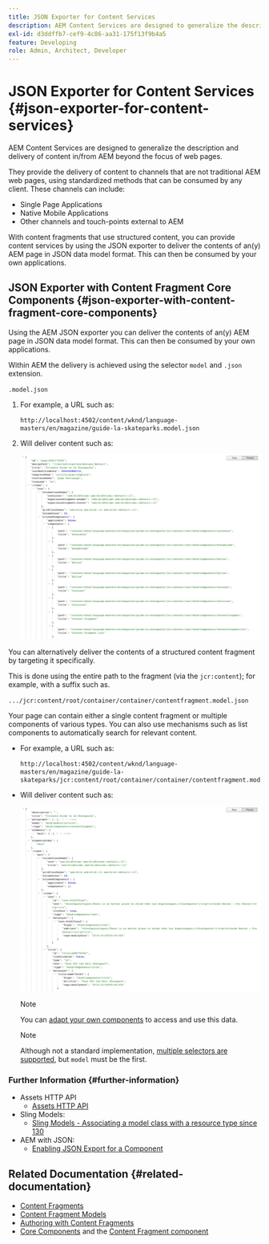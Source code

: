 ```yaml
---
title: JSON Exporter for Content Services
description: AEM Content Services are designed to generalize the description and delivery of content in/from AEM beyond a focus on web pages. They provide the delivery of content to channels that are not traditional AEM web pages, using standardized methods that can be consumed by any client.
exl-id: d3ddffb7-cef9-4c86-aa31-175f13f9b4a5
feature: Developing
role: Admin, Architect, Developer
---
```

# JSON Exporter for Content Services {#json-exporter-for-content-services}

AEM Content Services are designed to generalize the description and delivery of content in/from AEM beyond the focus of web pages.

They provide the delivery of content to channels that are not traditional AEM web pages, using standardized methods that can be consumed by any client. These channels can include:

* Single Page Applications
* Native Mobile Applications
* Other channels and touch-points external to AEM

With content fragments that use structured content, you can provide content services by using the JSON exporter to deliver the contents of an(y) AEM page in JSON data model format. This can then be consumed by your own applications.

## JSON Exporter with Content Fragment Core Components {#json-exporter-with-content-fragment-core-components}

Using the AEM JSON exporter you can deliver the contents of an(y) AEM page in JSON data model format. This can then be consumed by your own applications.

Within AEM the delivery is achieved using the selector `model` and `.json` extension.

`.model.json`

1. For example, a URL such as:

   ```shell
   http://localhost:4502/content/wknd/language-masters/en/magazine/guide-la-skateparks.model.json
   ```

1. Will deliver content such as:

   ![JSON model of WKND content](assets/json-model-wknd.png)

You can alternatively deliver the contents of a structured content fragment by targeting it specifically.

This is done using the entire path to the fragment (via the `jcr:content`); for example, with a suffix such as.

`.../jcr:content/root/container/container/contentfragment.model.json`

Your page can contain either a single content fragment or multiple components of various types. You can also use mechanisms such as list components to automatically search for relevant content.

* For example, a URL such as:

  ```shell
  http://localhost:4502/content/wknd/language-masters/en/magazine/guide-la-skateparks/jcr:content/root/container/container/contentfragment.model.json
  ```

* Will deliver content such as:

  ![JSON model of WKND content fragment](assets/json-model-wknd-content-fragment.png)

  >[!NOTE]
  >
  >You can [adapt your own components](enabling-json-exporter.md) to access and use this data.

  >[!NOTE]
  >
  >Although not a standard implementation, [multiple selectors are supported](enabling-json-exporter.md#multiple-selectors), but `model` must be the first.

### Further Information {#further-information}

* Assets HTTP API
  * [Assets HTTP API](/help/assets/developer-reference-material-apis.md)
* Sling Models:
  * [Sling Models - Associating a model class with a resource type since 130](https://sling.apache.org/documentation/bundles/models.html#associating-a-model-class-with-a-resource-type-since-130)
* AEM with JSON:
  * [Enabling JSON Export for a Component](enabling-json-exporter.md)

## Related Documentation {#related-documentation}

* [Content Fragments](/help/sites-cloud/administering/content-fragments/overview.md)
* [Content Fragment Models](/help/sites-cloud/administering/content-fragments/content-fragment-models.md)
* [Authoring with Content Fragments](/help/sites-cloud/authoring/fragments/content-fragments.md)
* [Core Components](https://experienceleague.adobe.com/docs/experience-manager-core-components/using/introduction.html) and the [Content Fragment component](https://experienceleague.adobe.com/docs/experience-manager-core-components/using/components/content-fragment-component.html)
